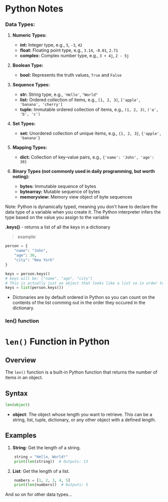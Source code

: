 # Python Notes

### Data Types:

1. **Numeric Types:**

   - **int:** Integer type, e.g., `5`, `-3`, `42`
   - **float:** Floating point type, e.g., `3.14`, `-0.01`, `2.71`
   - **complex:** Complex number type, e.g., `3 + 4j`, `2 - 5j`

2. **Boolean Type:**

   - **bool:** Represents the truth values, `True` and `False`

3. **Sequence Types:**

   - **str:** String type, e.g., `'Hello'`, `"World"`
   - **list:** Ordered collection of items, e.g., `[1, 2, 3]`, `['apple', 'banana', 'cherry']`
   - **tuple:** Immutable ordered collection of items, e.g., `(1, 2, 3)`, `('a', 'b', 'c')`

4. **Set Types:**

   - **set:** Unordered collection of unique items, e.g., `{1, 2, 3}`, `{'apple', 'banana'}`

5. **Mapping Types:**

   - **dict:** Collection of key-value pairs, e.g., `{'name': 'John', 'age': 30}`

6. **Binary Types (not commonly used in daily programming, but worth noting):**
   - **bytes:** Immutable sequence of bytes
   - **bytearray:** Mutable sequence of bytes
   - **memoryview:** Memory view object of byte sequences

Note: Python is dynamically typed, meaning you don't have to declare the data type of a variable when you create it. The Python interpreter infers the type based on the value you assign to the variable

**.keys()** - returns a list of all the keys in a dictionary

> example:

```py
person = {
    "name": "John",
    "age": 30,
    "city": "New York"
}

keys = person.keys()
# keys will be: ["name", "age", "city"]
# This is actually just an object that looks like a list so in order to get an actual list we need to wrap it in the list function:
keys = list(person.keys())

```

- Dictonaries are by default ordered in Python so you can count on the contents of the list comming out in the order they occured in the dictionary.

### len() function

# `len()` Function in Python

## Overview

The `len()` function is a built-in Python function that returns the number of items in an object.

## Syntax

```python
len(object)
```

- **object**: The object whose length you want to retrieve. This can be a string, list, tuple, dictionary, or any other object with a defined length.

## Examples

1. **String**: Get the length of a string.

```python
    string = "Hello, World!"
    print(len(string))  # Outputs: 13
```

2. **List**: Get the length of a list.

```python
    numbers = [1, 2, 3, 4, 5]
    print(len(numbers))  # Outputs: 5
```

And so on for other data types...
